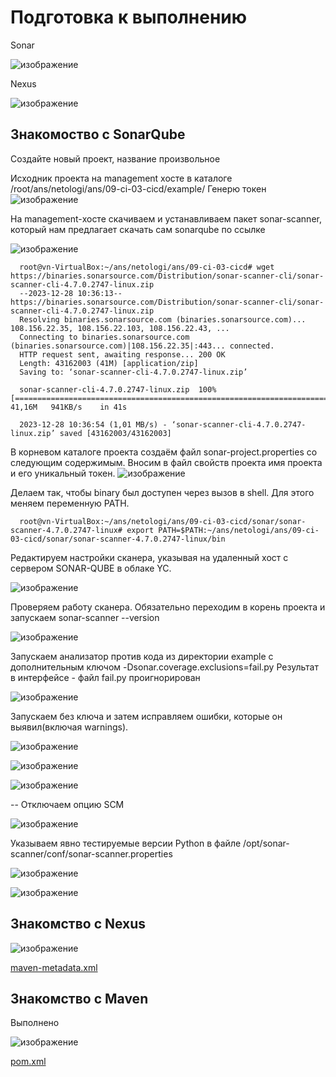 # Подготовка к выполнению

Sonar 

![изображение](https://github.com/Vadim-Nazarov/netologi/assets/107613708/b8064ec1-803d-4668-ad80-408d04c84039)

Nexus

![изображение](https://github.com/Vadim-Nazarov/netologi/assets/107613708/065c7423-79a2-4218-9ffc-4394bf462770)

Знакомоство с SonarQube
---
Создайте новый проект, название произвольное

Исходник проекта на management хосте в каталоге  /root/ans/netologi/ans/09-ci-03-cicd/example/
Генерю токен
![изображение](https://github.com/Vadim-Nazarov/netologi/assets/107613708/a5b8f233-26d1-4c23-9675-8b24b70597bd)

На management-хосте скачиваем и устанавливаем пакет sonar-scanner, который нам предлагает скачать сам sonarqube по ссылке

![изображение](https://github.com/Vadim-Nazarov/netologi/assets/107613708/bd13fe09-6fe9-43ee-8d25-518891cf81d3)


      root@vn-VirtualBox:~/ans/netologi/ans/09-ci-03-cicd# wget https://binaries.sonarsource.com/Distribution/sonar-scanner-cli/sonar-scanner-cli-4.7.0.2747-linux.zip
      --2023-12-28 10:36:13--  https://binaries.sonarsource.com/Distribution/sonar-scanner-cli/sonar-scanner-cli-4.7.0.2747-linux.zip
      Resolving binaries.sonarsource.com (binaries.sonarsource.com)... 108.156.22.35, 108.156.22.103, 108.156.22.43, ...
      Connecting to binaries.sonarsource.com (binaries.sonarsource.com)|108.156.22.35|:443... connected.
      HTTP request sent, awaiting response... 200 OK
      Length: 43162003 (41M) [application/zip]
      Saving to: ‘sonar-scanner-cli-4.7.0.2747-linux.zip’
      
      sonar-scanner-cli-4.7.0.2747-linux.zip  100%[==============================================================================>]  41,16M   941KB/s    in 41s

      2023-12-28 10:36:54 (1,01 MB/s) - ‘sonar-scanner-cli-4.7.0.2747-linux.zip’ saved [43162003/43162003]

В корневом каталоге проекта создаём файл sonar-project.properties со следующим содержимым. Вносим в файл свойств проекта имя проекта и его уникальный токен.
![изображение](https://github.com/Vadim-Nazarov/netologi/assets/107613708/22097217-5d77-4beb-a6ef-58a4d4fb71f1)

Делаем так, чтобы binary был доступен через вызов в shell. Для этого меняем переменную PATH.
     
      root@vn-VirtualBox:~/ans/netologi/ans/09-ci-03-cicd/sonar/sonar-scanner-4.7.0.2747-linux# export PATH=$PATH:~/ans/netologi/ans/09-ci-03-cicd/sonar/sonar-scanner-4.7.0.2747-linux/bin

Редактируем настройки сканера, указывая на удаленный хост с сервером SONAR-QUBE в облаке YC.

![изображение](https://github.com/Vadim-Nazarov/netologi/assets/107613708/2bf3a094-7d91-4e6e-9ccc-a9f5c6e90e6b)

Проверяем работу сканера. Обязательно переходим в корень проекта и запускаем sonar-scanner --version

![изображение](https://github.com/Vadim-Nazarov/netologi/assets/107613708/b185f5e2-d776-4f7f-8c33-96460e52306f)

Запускаем анализатор против кода из директории example с дополнительным ключом -Dsonar.coverage.exclusions=fail.py
Результат в интерфейсе - файл fail.py проигнорирован

![изображение](https://github.com/Vadim-Nazarov/netologi/assets/107613708/711753ac-602d-460a-baba-26691dd3941f)

Запускаем без ключа и затем исправляем ошибки, которые он выявил(включая warnings).

![изображение](https://github.com/Vadim-Nazarov/netologi/assets/107613708/146a6bcb-3856-4764-ba6d-a24aa8b1fc3d)

![изображение](https://github.com/Vadim-Nazarov/netologi/assets/107613708/19ae62d7-6a60-4186-8f4f-1d44673fb3a1)

![изображение](https://github.com/Vadim-Nazarov/netologi/assets/107613708/f852a150-685a-4ce6-9e0e-8f423a9f5722)

-- Отключаем опцию SCM

![изображение](https://github.com/Vadim-Nazarov/netologi/assets/107613708/2d59b898-a393-4764-95dc-e54c437e669c)

Указываем явно тестируемые версии Python в файле /opt/sonar-scanner/conf/sonar-scanner.properties

![изображение](https://github.com/Vadim-Nazarov/netologi/assets/107613708/5e117739-e060-412b-aa1c-73840bdd3232)


![изображение](https://github.com/Vadim-Nazarov/netologi/assets/107613708/6395cfa8-67a3-40ab-a599-23968421c6a9)

Знакомство с Nexus
---

![изображение](https://github.com/Vadim-Nazarov/netologi/assets/107613708/d0eda2cc-e10e-459c-aa65-eaae7d5b9c31)

[maven-metadata.xml](https://github.com/Vadim-Nazarov/netologi/blob/main/ans/09-ci-03-cicd/maven-metadata.xml)


Знакомство с Maven
---
Выполнено

![изображение](https://github.com/Vadim-Nazarov/netologi/assets/107613708/0909c238-733e-4ddf-8080-b8e9e0f632bc)

[pom.xml](https://github.com/Vadim-Nazarov/netologi/blob/main/ans/09-ci-03-cicd/pom.xml)















